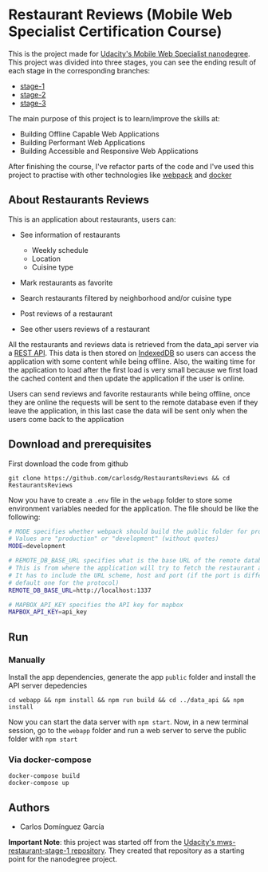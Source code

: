 # Restaurant Reviews (Mobile Web Specialist Certification Course)

This is the project made for [Udacity's Mobile Web Specialist nanodegree](https://www.udacity.com/course/mobile-web-specialist-nanodegree--nd024). This project was divided into three stages, you can see the ending result of each stage in the corresponding branches:

- [stage-1](https://github.com/carlosdg/RestaurantsReviews/tree/stage-1)
- [stage-2](https://github.com/carlosdg/RestaurantsReviews/tree/stage-2)
- [stage-3](https://github.com/carlosdg/RestaurantsReviews/tree/stage-3)

The main purpose of this project is to learn/improve the skills at:

- Building Offline Capable Web Applications
- Building Performant Web Applications
- Building Accessible and Responsive Web Applications

After finishing the course, I've refactor parts of the code and I've used this project to practise with other technologies like [webpack](https://webpack.js.org/) and [docker](https://www.docker.com/)

## About Restaurants Reviews

This is an application about restaurants, users can:

- See information of restaurants
  - Weekly schedule
  - Location
  - Cuisine type

- Mark restaurants as favorite

- Search restaurants filtered by neighborhood and/or cuisine type

- Post reviews of a restaurant

- See other users reviews of a restaurant

All the restaurants and reviews data is retrieved from the data_api server via a [REST API](https://en.wikipedia.org/wiki/Representational_state_transfer). This data is then stored on [IndexedDB](https://developer.mozilla.org/en-US/docs/Web/API/IndexedDB_API) so users can access the application with some content while being offline. Also, the waiting time for the application to load after the first load is very small because we first load the cached content and then update the application if the user is online.

Users can send reviews and favorite restaurants while being offline, once they are online the requests will be sent to the remote database even if they leave the application, in this last case the data will be sent only when the users come back to the application

## Download and prerequisites

First download the code from github

```
git clone https://github.com/carlosdg/RestaurantsReviews && cd RestaurantsReviews
```

Now you have to create a `.env` file in the `webapp` folder to store some environment variables needed for the application. The file should be like the following:

```bash
# MODE specifies whether webpack should build the public folder for production or development
# Values are "production" or "development" (without quotes)
MODE=development

# REMOTE_DB_BASE_URL specifies what is the base URL of the remote database server
# This is from where the application will try to fetch the restaurant and reviews data
# It has to include the URL scheme, host and port (if the port is different than the
# default one for the protocol)
REMOTE_DB_BASE_URL=http://localhost:1337

# MAPBOX_API_KEY specifies the API key for mapbox
MAPBOX_API_KEY=api_key
```

## Run

### Manually
Install the app dependencies, generate the app `public` folder and install the API server depedencies

```
cd webapp && npm install && npm run build && cd ../data_api && npm install
```

Now you can start the data server with `npm start`. Now, in a new terminal session, go to the `webapp` folder and run a web server to serve the public folder with `npm start`

### Via docker-compose

```
docker-compose build
docker-compose up
```

## Authors

- Carlos Domínguez García

**Important Note**: this project was started off from the [Udacity's mws-restaurant-stage-1 repository](https://github.com/udacity/mws-restaurant-stage-1). They created that repository as a starting point for the nanodegree project.
